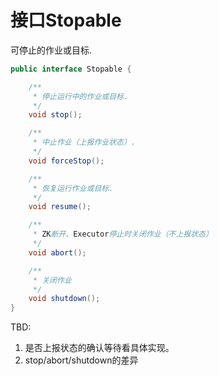 # 接口Stopable

可停止的作业或目标.

```java
public interface Stopable {

	/**
	 * 停止运行中的作业或目标.
	 */
	void stop();

	/**
	 * 中止作业（上报作业状态）.
	 */
	void forceStop();

	/**
	 * 恢复运行作业或目标.
	 */
	void resume();

	/**
	 * ZK断开、Executor停止时关闭作业（不上报状态）
	 */
	void abort();

	/**
	 * 关闭作业
	 */
	void shutdown();
}
```

TBD:

1. 是否上报状态的确认等待看具体实现。
2. stop/abort/shutdown的差异

